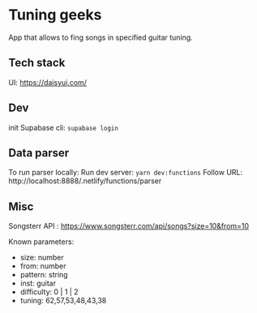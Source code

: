 # Tuning geeks

App that allows to fing songs in specified guitar tuning.

## Tech stack

UI: https://daisyui.com/

## Dev

init Supabase cli: `supabase login`

## Data parser

To run parser locally:
Run dev server: `yarn dev:functions`
Follow URL: http://localhost:8888/.netlify/functions/parser

## Misc

Songsterr API :
https://www.songsterr.com/api/songs?size=10&from=10

Known parameters:

- size: number
- from: number
- pattern: string
- inst: guitar
- difficulty: 0 | 1 | 2
- tuning: 62,57,53,48,43,38
